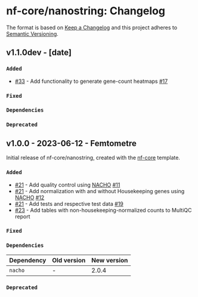 # nf-core/nanostring: Changelog

The format is based on [Keep a Changelog](https://keepachangelog.com/en/1.0.0/)
and this project adheres to [Semantic Versioning](https://semver.org/spec/v2.0.0.html).

## v1.1.0dev - [date]

### `Added`

- [#33](https://github.com/nf-core/nanostring/pull/33) - Add functionality to generate gene-count heatmaps [#17](https://github.com/nf-core/nanostring/issues/17)

### `Fixed`

### `Dependencies`

### `Deprecated`

## v1.0.0 - 2023-06-12 - Femtometre

Initial release of nf-core/nanostring, created with the [nf-core](https://nf-co.re/) template.

### `Added`

- [#21](https://github.com/nf-core/nanostring/pull/21) - Add quality control using [NACHO](https://github.com/mcanouil/NACHO/) [#11](https://github.com/nf-core/nanostring/issues/11)
- [#21](https://github.com/nf-core/nanostring/pull/21) - Add normalization with and without Housekeeping genes using [NACHO](https://github.com/mcanouil/NACHO/) [#12](https://github.com/nf-core/nanostring/issues/12)
- [#21](https://github.com/nf-core/nanostring/pull/21) - Add tests and respective test data [#19](https://github.com/nf-core/nanostring/issues/19)
- [#23](https://github.com/nf-core/nanostring/pull/23) - Add tables with non-housekeeping-normalized counts to MultiQC report

### `Fixed`

### `Dependencies`

| Dependency | Old version | New version |
| ---------- | ----------- | ----------- |
| `nacho`    | -           | 2.0.4       |

### `Deprecated`
